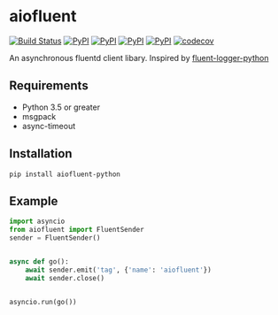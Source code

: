 # aiofluent

[![Build Status](https://travis-ci.org/guyingbo/aiofluent.svg?branch=master)](https://travis-ci.org/guyingbo/aiofluent)
[![PyPI](https://img.shields.io/pypi/pyversions/aiofluent-python.svg)](https://pypi.python.org/pypi/aiofluent-python)
[![PyPI](https://img.shields.io/pypi/v/aiofluent-python.svg)](https://pypi.python.org/pypi/aiofluent-python)
[![PyPI](https://img.shields.io/pypi/format/aiofluent-python.svg)](https://pypi.python.org/pypi/aiofluent-python)
[![PyPI](https://img.shields.io/pypi/l/aiofluent-python.svg)](https://pypi.python.org/pypi/aiofluent-python)
[![codecov](https://codecov.io/gh/guyingbo/aiofluent/branch/master/graph/badge.svg)](https://codecov.io/gh/guyingbo/aiofluent)


An asynchronous fluentd client libary. Inspired by [fluent-logger-python](https://github.com/fluent/fluent-logger-python)

## Requirements

- Python 3.5 or greater
- msgpack
- async-timeout

## Installation

~~~
pip install aiofluent-python
~~~

## Example

~~~python
import asyncio
from aiofluent import FluentSender
sender = FluentSender()


async def go():
    await sender.emit('tag', {'name': 'aiofluent'})
    await sender.close()


asyncio.run(go())
~~~
